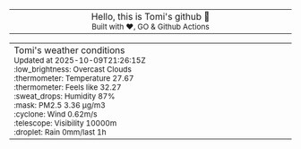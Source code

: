 
<div align="center">
<table>
<tbody>
<td align="center">
<img width="2000" height="0"><br>
Hello, this is Tomi's github 👋<br>
<sup>Built with ❤️, GO & Github Actions</sup><br>
<img width="2000" height="0">
</td>
</tbody>
</table>
</div>
<table>
<tbody>
<td align="left">
<img width="2000" height="0"><br>
Tomi's weather conditions<br>
<sup>Updated at 2025-10-09T21:26:15Z</sup><br>
<sup>:low_brightness: Overcast Clouds</sup><br>
<sup>:thermometer: Temperature 27.67 </sup><br>
<sup>:thermometer: Feels like 32.27</sup><br>
<sup>:sweat_drops: Humidity 87%</sup><br>
<sup>:mask: PM2.5 3.36 μg/m3</sup><br>
<sup>:cyclone: Wind 0.62m/s </sup><br>
<sup>:telescope: Visibility 10000m </sup><br>
<sup>:droplet: Rain 0mm/last 1h </sup><br>
<img width="2000" height="0">
</td>
<td align="left">
<img width="2000" height="0"><br>
<br>
<img width="2000" height="0">
</td>
</tbody>
</table>
</div>
    